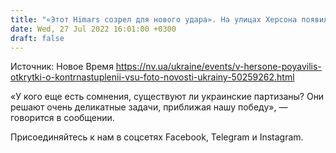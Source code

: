 ```yaml
---
title: "«Этот Himars созрел для нового удара». На улицах Херсона появились открытки о контрнаступлении ВСУ — фото"
date: Wed, 27 Jul 2022 16:01:00 +0300
draft: false
---
```

Источник: Новое Время https://nv.ua/ukraine/events/v-hersone-poyavilis-otkrytki-o-kontrnastuplenii-vsu-foto-novosti-ukrainy-50259262.html


«У кого еще есть сомнения, существуют ли украинские партизаны? Они решают очень деликатные задачи, приближая нашу победу», — говорится в сообщении.

Присоединяйтесь к нам в соцсетях Facebook, Telegram и Instagram.
